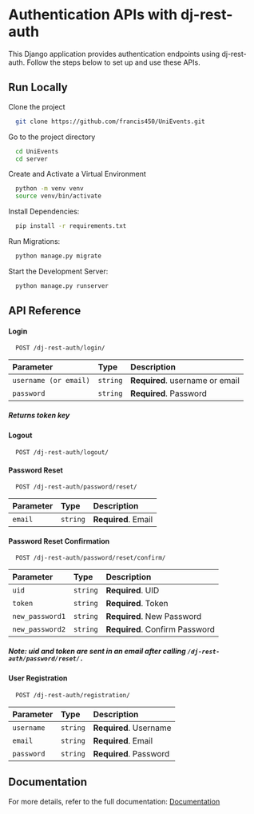 
# Authentication APIs with dj-rest-auth

This Django application provides authentication endpoints using dj-rest-auth. Follow the steps below to set up and use these APIs.


## Run Locally

Clone the project

```bash
  git clone https://github.com/francis450/UniEvents.git
```

Go to the project directory

```bash
  cd UniEvents
  cd server

```

Create and Activate a Virtual Environment

```bash
  python -m venv venv
  source venv/bin/activate
```

Install Dependencies:

```bash
  pip install -r requirements.txt
```

Run Migrations:

```bash
  python manage.py migrate
```

Start the Development Server:

```bash
  python manage.py runserver
```


## API Reference

#### Login

```http
  POST /dj-rest-auth/login/
```

| Parameter | Type     | Description                |
| :-------- | :------- | :------------------------- |
| `username (or email)` | `string` | **Required**. username or email |
| `password`      | `string` | **Required**. Password |

##### Returns token key

#### Logout

```http
  POST /dj-rest-auth/logout/
```

#### Password Reset

```http
  POST /dj-rest-auth/password/reset/
```

| Parameter | Type     | Description                       |
| :-------- | :------- | :-------------------------------- |
| `email`      | `string` | **Required**. Email |

#### Password Reset Confirmation

```http
  POST /dj-rest-auth/password/reset/confirm/
```

| Parameter | Type     | Description                       |
| :-------- | :------- | :-------------------------------- |
| `uid`      | `string` | **Required**. UID |
| `token`      | `string` | **Required**. Token |
| `new_password1`      | `string` | **Required**. New Password |
| `new_password2`      | `string` | **Required**. Confirm Password |

##### Note: uid and token are sent in an email after calling  ``` /dj-rest-auth/password/reset/. ```


#### User Registration

```http
  POST /dj-rest-auth/registration/
```

| Parameter | Type     | Description                       |
| :-------- | :------- | :-------------------------------- |
| `username`      | `string` | **Required**. Username |
| `email`      | `string` | **Required**. Email |
| `password`      | `string` | **Required**. Password |


## Documentation

For more details, refer to the full documentation: [Documentation](https://dj-rest-auth.readthedocs.io/en/latest/index.html)


